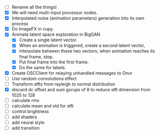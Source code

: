 - [ ] Rename all the things!
- [x] We will need multi-input processor nodes.
- [x] Interpolated noise (animation parameters) generation into its own process
- [x] Do ImageFX in cupy.
- [x] Animate latent space exploration in BigGAN
  - [x] Create a single latent vector.
  - [x] When an animation is triggered, create a second latent vector,
  - [x] interpolate between these two vectors, when animation reaches its final frame, stop.
  - [x] Put final frame into the first frame.
  - [x] Do the same for labels.
- [x] Create OSCClient for relaying unhandled messages to Onur
- [ ] Use random convolutions effect
- [ ] Transform stfts from rayleigh to normal distribution
- [x] discard dc offset and sum gorups of 8 to reduce stft dimension from 1025 to 128
- [ ] calculate rms
- [ ] calculate mean and std for stft
- [ ] control brightness
- [ ] add shaders
- [ ] add neural style
- [ ] add transition

